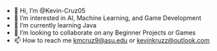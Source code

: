 - 👋 Hi, I’m @Kevin-Cruz05
- 👀 I’m interested in AI, Machine Learning, and Game Development
- 🌱 I’m currently learning Java
- 💞️ I’m looking to collaborate on any Beginner Projects or Games 
- 📫 How to reach me kmcruz9@asu.edu or kevinkruzz@outlook.com

<!---
Kevin-Cruz05/Kevin-Cruz05 is a ✨ special ✨ repository because its `README.md` (this file) appears on your GitHub profile.
You can click the Preview link to take a look at your changes.
--->
